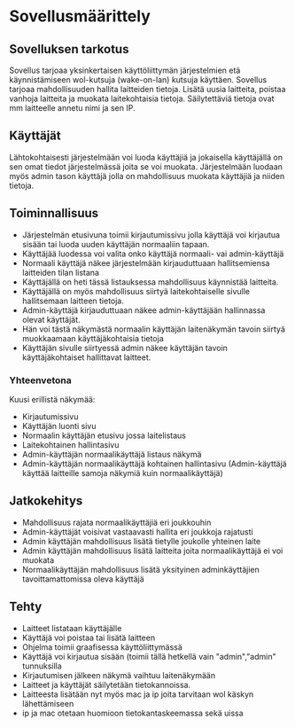 # Sovellusmäärittely

## Sovelluksen tarkotus
Sovellus tarjoaa yksinkertaisen käyttöliittymän järjestelmien etä käynnistämiseen wol-kutsuja (wake-on-lan) kutsuja käyttäen. 
Sovellus tarjoaa mahdollisuuden hallita laitteiden tietoja. Lisätä uusia laitteita, poistaa vanhoja laitteita ja muokata laitekohtaisia tietoja. Säilytettäviä tietoja ovat mm laitteelle annetu nimi ja sen IP.

## Käyttäjät
Lähtokohtaisesti järjestelmään voi luoda käyttäjiä ja jokaisella käyttäjällä on sen omat tiedot järjestelmässä joita se voi muokata. Järjestelmään luodaan myös admin tason käyttäjä jolla
on mahdollisuus muokata käyttäjiä ja niiden tietoja.

## Toiminnallisuus
- Järjestelmän etusivuna toimii kirjautumissivu jolla käyttäjä voi kirjautua sisään tai luoda uuden käyttäjän normaaliin tapaan. 
- Käyttäjää luodessa voi valita onko käyttäjä normaali- vai admin-käyttäjä
- Normaali käyttäjä näkee järjestelmään kirjauduttuaan hallitsemiensa laitteiden tilan listana
- Käyttäjällä on heti tässä listauksessa mahdollisuus käynnistää laitteita.
- Käyttäjällä on myös mahdollisuus siirtyä laitekohtaiselle sivulle hallitsemaan laitteen tietoja.
- Admin-käyttäjä kirjauduttuaan näkee admin-käyttäjään hallinnassa olevat käyttäjät.
- Hän voi tästä näkymästä normaalin käyttäjän laitenäkymän tavoin siirtyä muokkaamaan käyttäjäkohtaisia tietoja
- Käyttäjän sivulle siirtyessä admin näkee käyttäjän tavoin käyttäjäkohtaiset hallittavat laitteet.

 ### Yhteenvetona
 Kuusi erillistä näkymää:
 - Kirjautumissivu
 - Käyttäjän luonti sivu
 - Normaalin käyttäjän etusivu jossa laitelistaus
 - Laitekohtainen hallintasivu
 - Admin-käyttäjän normaalikäyttäjä listaus näkymä
 - Admin-käyttäjän normaalikäyttäjä kohtainen hallintasivu
(Admin-käyttäjä käyttää laitteille samoja näkymiä kuin normaalikäyttäjä)

## Jatkokehitys
- Mahdollisuus rajata normaalikäyttäjiä eri joukkouhin
- Admin-käyttäjät voisivat vastaavasti hallita eri joukkoja rajatusti
- Admin käyttäjän mahdollisuus lisätä tietylle joukolle yhteinen laite
- Admin käyttäjän mahdollisuus lisätä laitteita joita normaalikäyttäjä ei voi muokata
- Normaalikäyttäjän mahdollisuus lisätä yksityinen adminkäyttäjien tavoittamattomissa oleva käyttäjä

## Tehty
- Laitteet listataan käyttäjälle
- Käyttäjä voi poistaa tai lisätä laitteen
- Ohjelma toimii graafisessa käyttöliittymässä
- Käyttäjä voi kirjautua sisään (toimii tällä hetkellä vain "admin","admin" tunnuksilla
- Kirjautumisen jälkeen näkymä vaihtuu laitenäkymään
- Laitteet ja käyttäjät säilytetään tietokannoissa.
- Laitteesta lisätään nyt myös mac ja ip joita tarvitaan wol käskyn lähettämiseen
- ip ja mac otetaan huomioon tietokantaskeemassa sekä uissa
